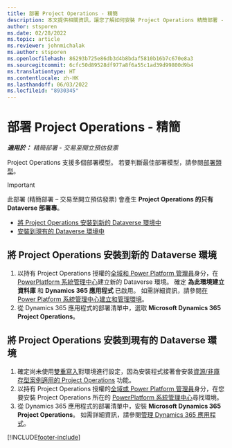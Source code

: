 ```yaml
---
title: 部署 Project Operations - 精簡
description: 本文提供相關資訊，讓您了解如何安裝 Project Operations 精簡部署 - 交易至開立預估發票。
author: stsporen
ms.date: 02/28/2022
ms.topic: article
ms.reviewer: johnmichalak
ms.author: stsporen
ms.openlocfilehash: 86293b725e86db3d4b8bdaf5810b16b7c670e8a3
ms.sourcegitcommit: 6cfc50d89528df977a8f6a55c1ad39d99800d9b4
ms.translationtype: HT
ms.contentlocale: zh-HK
ms.lasthandoff: 06/03/2022
ms.locfileid: "8930345"
---
```

# <a name="deploy-project-operations---lite"></a>部署 Project Operations - 精簡

_**適用於：** 精簡部署 - 交易至開立預估發票_



Project Operations 支援多個部署模型。 若要判斷最佳部署模型，請參閱[部署類型](determine-deployment-type.md)。


> [!IMPORTANT]
> 此部署 (精簡部署 – 交易至開立預估發票) 會產生 **Project Operations 的只有 Dataverse 部署專**。

- [將 Project Operations 安裝到新的 Dataverse 環境中](#new)
- [安裝到現有的 Dataverse 環境中](#existing)



## <a name="install-project-operations-to-a-new-dataverse-environment"></a><a name="new"></a>將 Project Operations 安裝到新的 Dataverse 環境

1. 以持有 Project Operations 授權的[全域和 Power Platform 管理員](/power-platform/admin/global-service-administrators-can-administer-without-license)身分，在 [PowerPlatform 系統管理中心](https://admin.powerplatform.com)建立新的 Dataverse 環境。 確定 **為此環境建立資料庫** 和 **Dynamics 365 應用程式** 已啟用。 如需詳細資訊，請參閱[在 Power Platform 系統管理中心建立和管理環境](/power-platform/admin/create-environment#create-an-environment-in-the-power-platform-admin-center)。
2. 從 Dynamics 365 應用程式的部署清單中，選取 **Microsoft Dynamics 365 Project Operations**。


## <a name="install-project-operations-to-an-existing-dataverse-environment"></a><a name="existing"></a>將 Project Operations 安裝到現有的 Dataverse 環境
1. 確定尚未使用[雙重寫入](/dynamics365/fin-ops-core/dev-itpro/data-entities/dual-write/dual-write-overview)對環境進行設定，因為安裝程式接著會安裝[資源/非庫存型案例適用的 Project Operations](project-operations-integrated-deployment-overview.md) 功能。
2. 以持有 Project Operations 授權的[全域或 Power Platform 管理員](/power-platform/admin/global-service-administrators-can-administer-without-license)身分，在您要安裝 Project Operations 所在的 [PowerPlatform 系統管理中心](https://admin.powerplatform.com)尋找環境。
3. 從 Dynamics 365 應用程式的部署清單中，安裝 **Microsoft Dynamics 365 Project Operations**。 如需詳細資訊，請參閱[管理 Dynamics 365 應用程式](/power-platform/admin/manage-apps)。




[!INCLUDE[footer-include](../includes/footer-banner.md)]
